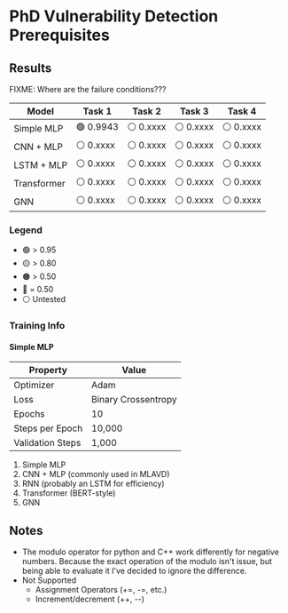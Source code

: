 # PhD Vulnerability Detection Prerequisites


## Results

FIXME: Where are the failure conditions???


| Model       | Task 1    | Task 2    | Task 3    | Task 4    |
|-------------|-----------|-----------|-----------|-----------|
| Simple MLP  | 🟢 0.9943 | ⚪ 0.xxxx | ⚪ 0.xxxx | ⚪ 0.xxxx |
| CNN + MLP   | ⚪ 0.xxxx | ⚪ 0.xxxx | ⚪ 0.xxxx | ⚪ 0.xxxx |
| LSTM + MLP  | ⚪ 0.xxxx | ⚪ 0.xxxx | ⚪ 0.xxxx | ⚪ 0.xxxx |
| Transformer | ⚪ 0.xxxx | ⚪ 0.xxxx | ⚪ 0.xxxx | ⚪ 0.xxxx |
| GNN         | ⚪ 0.xxxx | ⚪ 0.xxxx | ⚪ 0.xxxx | ⚪ 0.xxxx |

### Legend
* 🟢 > 0.95
* 🟡 > 0.80
* 🟠 > 0.50
* 🔴 = 0.50
* ⚪ Untested


### Training Info
#### Simple MLP
| Property         | Value               |
|------------------|---------------------|
| Optimizer        | Adam                |
| Loss             | Binary Crossentropy |
| Epochs           | 10                  |
| Steps per Epoch  | 10,000              |
| Validation Steps | 1,000               |

1. Simple MLP
2. CNN + MLP (commonly used in MLAVD)
3. RNN (probably an LSTM for efficiency)
4. Transformer (BERT-style)
5. GNN


## Notes
* The modulo operator for python and C++ work differently for negative numbers. Because the exact operation of the modulo isn't issue, but being able to evaluate it I've decided to ignore the difference.
* Not Supported
    * Assignment Operators (+=, -=, etc.)
    * Increment/decrement (++, --)



